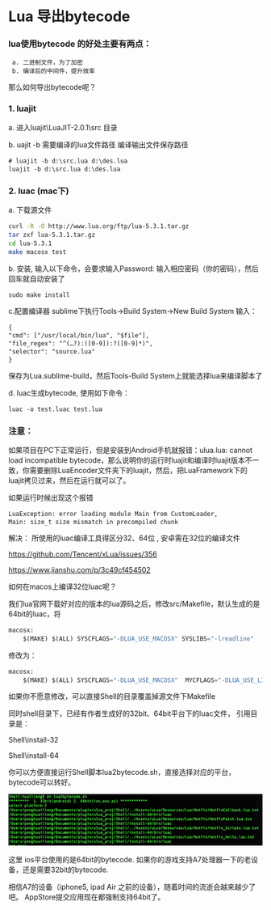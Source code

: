# Lua 导出bytecode

### lua使用bytecode 的好处主要有两点：
```
 a. 二进制文件，为了加密
 b. 编译后的中间件，提升效率
```

 那么如何导出bytecode呢？

### 1. luajit 

  a. 进入luajit\LuaJIT-2.0.1\src 目录
  
  b. uajit -b  需要编译的lua文件路径 编译输出文件保存路径

  ```shell
# luajit -b d:\src.lua d:\des.lua
luajit -b d:\src.lua d:\des.lua
  ```

### 2. luac (mac下)

a.  下载源文件

```sh
curl -R -O http://www.lua.org/ftp/lua-5.3.1.tar.gz 
tar zxf lua-5.3.1.tar.gz 
cd lua-5.3.1 
make macosx test
```

b. 安装, 输入以下命令，会要求输入Password: 输入相应密码（你的密码），然后回车就自动安装了 

```shell
sudo make install
```

c.配置编译器  sublime下执行Tools->Build System->New Build System 
输入： 

```
{ 
"cmd": ["/usr/local/bin/lua", "$file"], 
"file_regex": "^(…?):([0-9]):?([0-9]*)", 
"selector": "source.lua"
} 
```

保存为Lua.sublime-build，然后Tools-Build System上就能选择lua来编译脚本了

d. luac生成bytecode, 使用如下命令：


```shell
luac -o test.luac test.lua
```


### 注意：

如果项目在PC下正常运行，但是安装到Android手机就报错：ulua.lua: cannot load incompatible bytecode，那么说明你的运行时luajit和编译时luajit版本不一致，你需要删除LuaEncoder文件夹下的luajit，然后，把LuaFramework下的luajit拷贝过来，然后在运行就可以了。


如果运行时候出现这个报错

```
LuaException: error loading module Main from CustomLoader,
Main: size_t size mismatch in precompiled chunk
```

解决：
所使用的luac编译工具得区分32、64位 , 安卓需在32位的编译文件

https://github.com/Tencent/xLua/issues/356

https://www.jianshu.com/p/3c49cf454502


如何在macos上编译32位luac呢？

我们lua官网下载好对应的版本的lua源码之后，修改src/Makefile，默认生成的是64bit的luac，将


```python
macosx:
	$(MAKE) $(ALL) SYSCFLAGS="-DLUA_USE_MACOSX" SYSLIBS="-lreadline"
```

修改为：

```python
macosx:
	$(MAKE) $(ALL) SYSCFLAGS="-DLUA_USE_MACOSX"  MYCFLAGS="-DLUA_USE_LINUX -arch i386" MYLIBS="-arch i386 -lreadline"
```

如果你不愿意修改，可以直接Shell的目录覆盖掉源文件下Makefile


同时shell目录下，已经有作者生成好的32bit、64bit平台下的luac文件， 引用目录是：

Shell\install-32

Shell\install-64


你可以方便直接运行Shell脚本lua2bytecode.sh，直接选择对应的平台，bytecode可以转好。

![](/doc/img/lua4.jpg)

这里 ios平台使用的是64bit的bytecode. 如果你的游戏支持A7处理器一下的老设备，还是需要32bit的bytecode. 

相信A7的设备（iphone5, ipad Air 之前的设备），随着时间的流逝会越来越少了吧。 AppStore提交应用现在都强制支持64bit了。